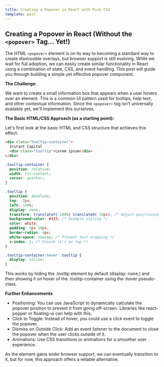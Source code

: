 ```yaml
---
title: Creating a Popover in React with Pure CSS
template: post
---
```


## Creating a Popover in React (Without the `<popover>` Tag... Yet!)

The HTML `<popover>` element is on its way to becoming a standard way to create dismissible overlays, but browser support is still evolving. While we wait for full adoption, we can easily create similar functionality in React using a combination of state, CSS, and event handling. This post will guide you through building a simple yet effective popover component.

**The Challenge:**

We want to create a small information box that appears when a user hovers over an element. This is a common UI pattern used for tooltips, help text, and other contextual information. Since the `<popover>` tag isn't universally available yet, we'll implement this ourselves.

**The Basic HTML/CSS Approach (as a starting point):**

Let's first look at the basic HTML and CSS structure that achieves this effect:

```html
<div class="tooltip-container">
  Instant Capital
  <div class="tooltip">Lorem ipsum</div>
</div>
```

```css
.tooltip-container {
  position: relative;
  width: fit-content;
  cursor: pointer;
}

.tooltip {
  position: absolute;
  top: -2px;
  left: 100%;
  display: none;
  transform: translateY(-100%) translateX(-16px); /* Adjust positioning as needed */
  background-color: #333; /* Example styling */
  color: white;
  padding: 5px 10px;
  border-radius: 4px;
  white-space: nowrap; /* Prevent text wrapping */
  z-index: 1; /* Ensure it's on top */
}

.tooltip-container:hover .tooltip {
  display: inline;
}
```

This works by hiding the .tooltip element by default (display: none;) and then showing it on hover of the .tooltip-container using the :hover pseudo-class.

**Further Enhancements**

- Positioning: You can use JavaScript to dynamically calculate the popover position to prevent it from going off-screen. Libraries like react-popper or floating-ui can help with this.
- Click to Toggle: Instead of hover, you could use a click event to toggle the popover.
- Dismiss on Outside Click: Add an event listener to the document to close the popover when the user clicks outside of it.
- Animations: Use CSS transitions or animations for a smoother user experience.

As the <popover> element gains wider browser support, we can eventually transition to it, but for now, this approach offers a reliable alternative.
